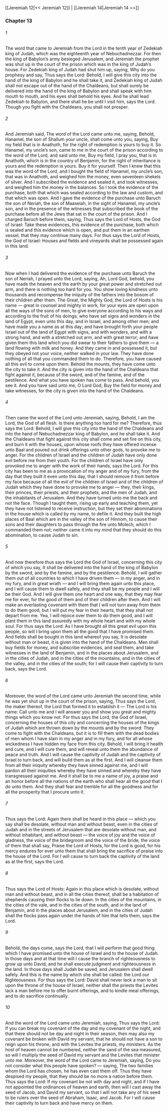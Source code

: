 [[Jeremiah 12|<< Jeremiah 12]]  |  [[Jeremiah 14|Jeremiah 14 >>]]

### Chapter 13
###### 1
The word that came to Jeremiah from the Lord in the tenth year of Zedekiah king of Judah, which was the eighteenth year of Nebuchadnezzar. For then the king of Babylon’s army besieged Jerusalem, and Jeremiah the prophet was shut up in the court of the prison which was in the king of Judah’s house. For Zedekiah king of Judah had shut him up, saying, Why do you prophesy and say, Thus says the Lord: Behold, I will give this city into the hand of the king of Babylon and he shall take it, and Zedekiah king of Judah shall not escape out of the hand of the Chaldeans, but shall surely be delivered into the hand of the king of Babylon and shall speak with him mouth to mouth, and his eyes shall behold his eyes. And he shall lead Zedekiah to Babylon, and there shall he be until I visit him, says the Lord. Though you fight with the Chaldeans, you shall not prosper.

###### 2
And Jeremiah said, The word of the Lord came unto me, saying, Behold, Hanamel, the son of Shallum your uncle, shall come unto you, saying, Buy my field that is in Anathoth, for the right of redemption is yours to buy it. So Hanamel, my uncle’s son, came to me in the court of the prison according to the word of the Lord, and said unto me, Buy my field, I pray you, that is in Anathoth, which is in the country of Benjamin, for the right of inheritance is yours and the redemption is yours. Buy it for yourself. Then I knew that this was the word of the Lord, and I bought the field of Hanamel, my uncle’s son, that was in Anathoth, and weighed him the money, even seventeen shekels of silver. And I subscribed the evidence and sealed it, and took witnesses, and weighed him the money in the balances. So I took the evidence of the purchase, both that which was sealed according to the law and custom, and that which was open. And I gave the evidence of the purchase unto Baruch the son of Neriah, the son of Maaseiah, in the sight of Hanamel, my uncle’s son, and in the presence of the witnesses that subscribed the book of the purchase before all the Jews that sat in the court of the prison. And I charged Baruch before them, saying, Thus says the Lord of Hosts, the God of Israel: Take these evidences, this evidence of the purchase, both which is sealed and this evidence which is open, and put them in an earthen vessel, that they may continue many days. For thus says the Lord of Hosts, the God of Israel: Houses and fields and vineyards shall be possessed again in this land.

###### 3
Now when I had delivered the evidence of the purchase unto Baruch the son of Neriah, I prayed unto the Lord, saying, Ah, Lord God, behold, you have made the heaven and the earth by your great power and stretched out arm, and there is nothing too hard for you. You show loving kindness unto thousands and recompense the iniquity of the fathers into the bosom of their children after them. The Great, the Mighty God, the Lord of Hosts is his name — great in counsel and mighty in work, for your eyes are open upon all the ways of the sons of men, to give everyone according to his ways and according to the fruit of his doings; who have set signs and wonders in the land of Egypt, even unto this day, and in Israel, and among other men; and have made you a name as at this day; and have brought forth your people Israel out of the land of Egypt with signs, and with wonders, and with a strong hand, and with a stretched out arm, and with great terror; and have given them this land which you did swear to their fathers to give them — a land flowing with milk and honey. And they came in and possessed it, but they obeyed not your voice, neither walked in your law. They have done nothing of all that you commanded them to do. Therefore, you have caused all this evil to come upon them. Behold the mounts, they have come unto the city to take it. And the city is given into the hand of the Chaldeans that fight against it, because of the sword, and of the famine, and of the pestilence. And what you have spoken has come to pass. And behold, you see it. And you have said unto me, O Lord God, Buy the field for money and take witnesses, for the city is given into the hand of the Chaldeans.

###### 4
Then came the word of the Lord unto Jeremiah, saying, Behold, I am the Lord, the God of all flesh. Is there anything too hard for me? Therefore, thus says the Lord: Behold, I will give this city into the hand of the Chaldeans and into the hand of Nebuchadnezzar king of Babylon, and he shall take it. And the Chaldeans that fight against this city shall come and set fire on this city, and burn it with the houses, upon whose roofs they have offered incense unto Baal and poured out drink offerings unto other gods, to provoke me to anger. For the children of Israel and the children of Judah have only done evil before me from their youth. For the children of Israel have only provoked me to anger with the work of their hands, says the Lord. For this city has been to me as a provocation of my anger and of my fury, from the day that they built it even unto this day, that I should remove it from before my face because of all the evil of the children of Israel and of the children of Judah which they have done to provoke me to anger — they, their kings, their princes, their priests, and their prophets, and the men of Judah, and the inhabitants of Jerusalem. And they have turned unto me the back and not the face. Though I taught them, rising up early and teaching them, yet they have not listened to receive instruction, but they set their abominations in the house which is called by my name, to defile it. And they built the high places of Baal which are in the valley of the son of Hinnom, to cause their sons and their daughters to pass through the fire unto Molech, which I commanded them not; neither came it into my mind that they should do this abomination, to cause Judah to sin.

###### 5
And now therefore thus says the Lord the God of Israel, concerning this city of which you say, It shall be delivered into the hand of the king of Babylon by the sword, and by the famine, and by the pestilence: Behold, I will gather them out of all countries to which I have driven them — in my anger, and in my fury, and in great wrath — and I will bring them again unto this place, and I will cause them to dwell safely, and they shall be my people and I will be their God. And I will give them one heart and one way, that they may fear me for ever, for the good of them and of their children after them. And I will make an everlasting covenant with them that I will not turn away from them to do them good, but I will put my fear in their hearts, that they shall not depart from me. Yea, I will rejoice over them to do them good, and I will plant them in this land assuredly with my whole heart and with my whole soul. For thus says the Lord: As I have brought all this great evil upon this people, so will I bring upon them all the good that I have promised them. And fields shall be bought in this land whereof you say, It is desolate without man or beast, it is given into the hand of the Chaldeans. Men shall buy fields for money, and subscribe evidences, and seal them, and take witnesses in the land of Benjamin, and in the places about Jerusalem, and in the cities of Judah, and in the cities of the mountains, and in the cities of the valley, and in the cities of the south; for I will cause their captivity to turn back, says the Lord.

###### 6
Moreover, the word of the Lord came unto Jeremiah the second time, while he was yet shut up in the court of the prison, saying, Thus says the Lord, the maker thereof, the Lord that formed it to establish it — The Lord is his name: Call unto me and I will answer you and show you great and mighty things which you know not. For thus says the Lord, the God of Israel, concerning the houses of this city and concerning the houses of the kings of Judah which are thrown down by the mounts and by the sword: They come to fight with the Chaldeans, but it is to fill them with the dead bodies of men whom I have slain in my anger and in my fury, and for all whose wickedness I have hidden my face from this city. Behold, I will bring it health and cure, and I will cure them, and will reveal unto them the abundance of peace and truth. And I will cause the captivity of Judah and the captivity of Israel to turn back, and will build them as at the first. And I will cleanse them from all their iniquity whereby they have sinned against me, and I will pardon all their iniquities whereby they have sinned and whereby they have transgressed against me. And it shall be to me a name of joy, a praise and an honor before all the nations of the earth who shall hear all the good that I do unto them. And they shall fear and tremble for all the goodness and for all the prosperity that I procure unto it.

###### 7
Thus says the Lord: Again there shall be heard in this place — which you say shall be desolate, without man and without beast, even in the cities of Judah and in the streets of Jerusalem that are desolate without man, and without inhabitant, and without beast — the voice of joy and the voice of gladness, the voice of the bridegroom and the voice of the bride, the voice of them that shall say, Praise the Lord of Hosts, for the Lord is good, for his mercy endures for ever unto them that shall bring the sacrifice of praise into the house of the Lord. For I will cause to turn back the captivity of the land as at the first, says the Lord.

###### 8
Thus says the Lord of Hosts: Again in this place which is desolate, without man and without beast, and in all the cities thereof, shall be a habitation of shepherds causing their flocks to lie down. In the cities of the mountains, in the cities of the vale, and in the cities of the south, and in the land of Benjamin, and in the places about Jerusalem, and in the cities of Judah shall the flocks pass again under the hands of him that tells them, says the Lord.

###### 9
Behold, the days come, says the Lord, that I will perform that good thing which I have promised unto the house of Israel and to the house of Judah. In those days and at that time will I cause the branch of righteousness to grow up unto David, and he shall execute judgment and righteousness in the land. In those days shall Judah be saved, and Jerusalem shall dwell safely. And this is the name by which she shall be called: the Lord our Righteousness. For thus says the Lord: David shall never lack a man to sit upon the throne of the house of Israel, neither shall the priests the Levites lack a man before me to offer burnt offerings, and to kindle meal offerings, and to do sacrifice continually.

###### 10
And the word of the Lord came unto Jeremiah, saying, Thus says the Lord: If you can break my covenant of the day and my covenant of the night, and that there should not be day and night in their season, then may also my covenant be broken with David my servant, that he should not have a son to reign upon his throne, and with the Levites the priests, my ministers. As the host of heaven cannot be numbered, neither the sand of the sea measured, so will I multiply the seed of David my servant and the Levites that minister unto me. Moreover, the word of the Lord came to Jeremiah, saying, Do you not consider what this people have spoken? — saying, The two families whom the Lord has chosen, he has even cast them off. Thus they have despised my people, that they should be no more a nation before them. Thus says the Lord: If my covenant be not with day and night, and if I have not appointed the ordinances of heaven and earth, then will I cast away the seed of Jacob, and David my servant, so that I will not take any of his seed to be rulers over the seed of Abraham, Isaac, and Jacob. For I will cause their captivity to turn back and have mercy on them.